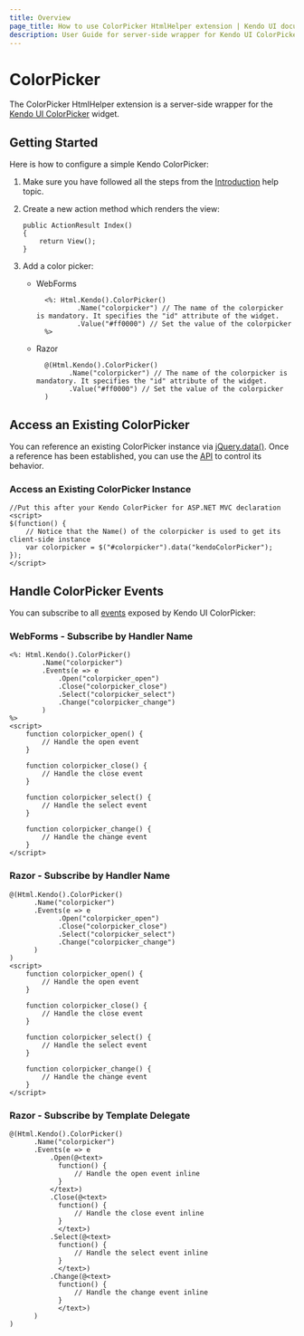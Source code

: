 ```yaml
---
title: Overview
page_title: How to use ColorPicker HtmlHelper extension | Kendo UI documentation
description: User Guide for server-side wrapper for Kendo UI ColorPicker for ASP.NET MVC widget.
---
```


# ColorPicker

The ColorPicker HtmlHelper extension is a server-side wrapper for the [Kendo UI ColorPicker](/api/web/colorpicker) widget.

## Getting Started

Here is how to configure a simple Kendo ColorPicker:

1.  Make sure you have followed all the steps from the [Introduction](/aspnet-mvc/introduction) help topic.

2.  Create a new action method which renders the view:

        public ActionResult Index()
        {
            return View();
        }
3.  Add a color picker:
    - WebForms

            <%: Html.Kendo().ColorPicker()
                    .Name("colorpicker") // The name of the colorpicker is mandatory. It specifies the "id" attribute of the widget.
                    .Value("#ff0000") // Set the value of the colorpicker
            %>
    - Razor

            @(Html.Kendo().ColorPicker()
                  .Name("colorpicker") // The name of the colorpicker is mandatory. It specifies the "id" attribute of the widget.
                  .Value("#ff0000") // Set the value of the colorpicker
            )

## Access an Existing ColorPicker

You can reference an existing ColorPicker instance via [jQuery.data()](http://api.jquery.com/jQuery.data/).
Once a reference has been established, you can use the [API](/api/web/colorpicker#methods) to control its behavior.


### Access an Existing ColorPicker Instance

    //Put this after your Kendo ColorPicker for ASP.NET MVC declaration
    <script>
    $(function() {
        // Notice that the Name() of the colorpicker is used to get its client-side instance
        var colorpicker = $("#colorpicker").data("kendoColorPicker");
    });
    </script>


## Handle ColorPicker Events

You can subscribe to all [events](/api/web/colorpicker#events) exposed by Kendo UI ColorPicker:

### WebForms - Subscribe by Handler Name

    <%: Html.Kendo().ColorPicker()
            .Name("colorpicker")
            .Events(e => e
                .Open("colorpicker_open")
                .Close("colorpicker_close")
                .Select("colorpicker_select")
                .Change("colorpicker_change")
            )
    %>
    <script>
        function colorpicker_open() {
            // Handle the open event
        }

        function colorpicker_close() {
            // Handle the close event
        }

        function colorpicker_select() {
            // Handle the select event
        }

        function colorpicker_change() {
            // Handle the change event
        }
    </script>


### Razor - Subscribe by Handler Name

    @(Html.Kendo().ColorPicker()
          .Name("colorpicker")
          .Events(e => e
                .Open("colorpicker_open")
                .Close("colorpicker_close")
                .Select("colorpicker_select")
                .Change("colorpicker_change")
          )
    )
    <script>
        function colorpicker_open() {
            // Handle the open event
        }

        function colorpicker_close() {
            // Handle the close event
        }

        function colorpicker_select() {
            // Handle the select event
        }

        function colorpicker_change() {
            // Handle the change event
        }
    </script>


### Razor - Subscribe by Template Delegate

    @(Html.Kendo().ColorPicker()
          .Name("colorpicker")
          .Events(e => e
              .Open(@<text>
                function() {
                    // Handle the open event inline
                }
              </text>)
              .Close(@<text>
                function() {
                    // Handle the close event inline
                }
                </text>)
              .Select(@<text>
                function() {
                    // Handle the select event inline
                }
                </text>)
              .Change(@<text>
                function() {
                    // Handle the change event inline
                }
                </text>)
          )
    )

